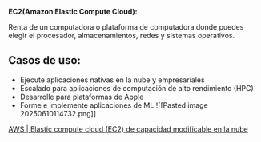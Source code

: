 **EC2(Amazon Elastic Compute Cloud):**

Renta de un computadora o plataforma de computadora donde puedes elegir el procesador, almacenamientos, redes y sistemas operativos.

## Casos de uso:
- Ejecute aplicaciones nativas en la nube y empresariales
- Escalado para aplicaciones de computación de alto rendimiento (HPC)
- Desarrolle para plataformas de Apple
- Forme e implemente aplicaciones de ML
![[Pasted image 20250610114732.png]]

[AWS | Elastic compute cloud (EC2) de capacidad modificable en la nube](https://aws.amazon.com/es/ec2/)